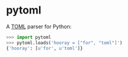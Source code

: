 pytoml
======

A [TOML](https://github.com/mojombo/toml) parser for Python:

```python
>>> import pytoml
>>> pytoml.loads('hooray = ["for", "toml"]')
{'hooray': [u'for', u'toml']}
```
